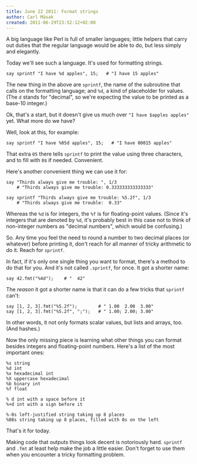 ```yaml
---
title: June 22 2011: Format strings
author: Carl Mäsak
created: 2011-06-29T23:52:12+02:00
---
```

A big language like Perl is full of smaller languages; little helpers that carry out duties that the regular language would be able to do, but less simply and elegantly.

Today we'll see such a language. It's used for formatting strings.

    say sprintf "I have %d apples", 15;   # "I have 15 apples"

The new thing in the above are `sprintf`, the name of the subroutine that calls on the formatting language; and `%d`, a kind of placeholder for values. (The `d` stands for "decimal", so we're expecting the value to be printed as a base-10 integer.)

Ok, that's a start, but it doesn't give us much over `"I have $apples apples"` yet. What more do we have?

Well, look at this, for example:

    say sprintf "I have %05d apples", 15;   # "I have 00015 apples"

That extra `05` there tells `sprintf` to print the value using three characters, and to fill with `0`s if needed. Convenient.

Here's another convenient thing we can use it for:

    say "Thirds always give me trouble: ", 1/3
        # "Thirds always give me trouble: 0.333333333333333"
    
    say sprintf "Thirds always give me trouble: %5.2f", 1/3
        # "Thirds always give me trouble:  0.33"

Whereas the `%d` is for integers, the `%f` is for floating-point values. (Since it's integers that are denoted by `%d`, it's probably best in this case not to think of non-integer numbers as "decimal numbers", which would be confusing.)

So. Any time you feel the need to round a number to two decimal places (or whatever) before printing it, don't reach for all manner of tricky arithmetic to do it. Reach for `sprintf`.

In fact, if it's only one single thing you want to format, there's a method to do that for you. And it's not called `.sprintf`, for once. It got a shorter name:

    say 42.fmt("%4d");    # "  42"

The *reason* it got a shorter name is that it can do a few tricks that `sprintf` can't:

    say [1, 2, 3].fmt("%5.2f");        # " 1.00  2.00  3.00"
    say [1, 2, 3].fmt("%5.2f", ";");   # " 1.00; 2.00; 3.00"

In other words, it not only formats scalar values, but lists and arrays, too. (And hashes.)

Now the only missing piece is learning what other things you can format besides integers and floating-point numbers. Here's a list of the most important ones:

    %s string
    %d int
    %x hexadecimal int
    %X uppercase hexadecimal
    %b binary int
    %f float
    
    % d int with a space before it
    %+d int with a sign before it
    
    %-8s left-justified string taking up 8 places
    %08s string taking up 8 places, filled with 0s on the left

That's it for today.

Making code that outputs things look decent is notoriously hard. `sprintf` and `.fmt` at least help make the job a little easier. Don't forget to use them when you encounter a tricky formatting problem.
